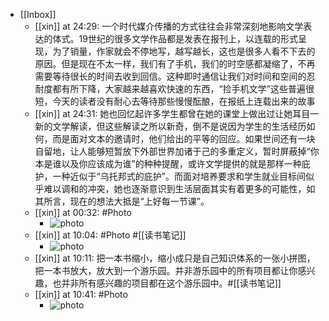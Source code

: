 - [[Inbox]]
    - [[xin]] at 24:29: 一个时代媒介传播的方式往往会非常深刻地影响文学表达的体式。19世纪的很多文学作品都是发表在报刊上，以连载的形式呈现，为了销量，作家就会不停地写，越写越长，这也是很多人看不下去的原因。但是现在不太一样，我们有了手机，我们的时空感都凝缩了，不再需要等待很长的时间去收到回信。这种即时通信让我们对时间和空间的忍耐度都有所下降，大家越来越喜欢快速的东西，“捡手机文学”这些普遍很短，今天的读者没有耐心去等待那些慢慢酝酿，在报纸上连载出来的故事
    - [[xin]] at 24:31: 她也回忆起许多学生都曾在她的课堂上做出过让她耳目一新的文学解读，但这些解读之所以新奇，倒不是说因为学生的生活经历如何，而是面对文本的邀请时，他们给出的平等的回应。如果世间还有一块自留地，让人能够短暂放下外部世界加诸于己的多重定义，暂时屏蔽掉“你本是谁以及你应该成为谁”的种种提醒，或许文学提供的就是那样一种庇护，一种近似于“乌托邦式的庇护”。而面对培养要求和学生就业目标间似乎难以调和的冲突，她也逐渐意识到生活层面其实有着更多的可能性，如其所言，现在的想法大抵是“上好每一节课”。
    - [[xin]] at 00:32: #Photo
        - ![photo](https://firebasestorage.googleapis.com/v0/b/firescript-577a2.appspot.com/o/imgs%2Fapp%2Fxinyiheng%2FLJkgmpH2I?alt=media&token=732716d1-a25f-4327-851a-175b33f4698a)
    - [[xin]] at 10:04: #Photo #[[读书笔记]]
        - ![photo](https://firebasestorage.googleapis.com/v0/b/firescript-577a2.appspot.com/o/imgs%2Fapp%2Fxinyiheng%2FJfjGGpZgI?alt=media&token=9d825d78-b198-42e2-96f8-f2a04648471d)
    - [[xin]] at 10:11: 把一本书缩小，缩小成只是自己知识体系的一张小拼图，把一本书放大，放大到一个游乐园。并非游乐园中的所有项目都让你感兴趣，也并非所有感兴趣的项目都在这个游乐园中。#[[读书笔记]]
    - [[xin]] at 10:41: #Photo
        - ![photo](https://firebasestorage.googleapis.com/v0/b/firescript-577a2.appspot.com/o/imgs%2Fapp%2Fxinyiheng%2FwhTs_v515?alt=media&token=563c5db5-e01b-4878-b089-83a4c7b6eaa0)
